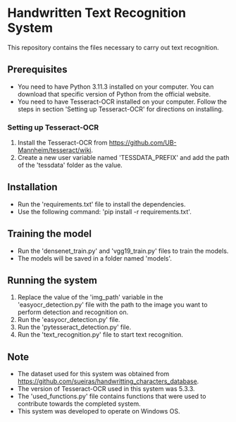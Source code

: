 # Handwritten Text Recognition System

This repository contains the files necessary to carry out text recognition.

## Prerequisites

* You need to have Python 3.11.3 installed on your computer. You can download that specific version of Python from the official website.
* You need to have Tesseract-OCR installed on your computer. Follow the steps in section 'Setting up Tesseract-OCR' for directions on installing.

### Setting up Tesseract-OCR

1. Install the Tesseract-OCR from https://github.com/UB-Mannheim/tesseract/wiki.
2. Create a new user variable named 'TESSDATA_PREFIX' and add the path of the 'tessdata' folder as the value.

## Installation

* Run the 'requirements.txt' file to install the dependencies.
* Use the following command: 'pip install -r requirements.txt'.

## Training the model
 
* Run the 'densenet_train.py' and 'vgg19_train.py' files to train the models.
* The models will be saved in a folder named 'models'.

## Running the system

1. Replace the value of the 'img_path' variable in the 'easyocr_detection.py' file with the path to the image you want to perform detection and recognition on.
2. Run the 'easyocr_detection.py' file.
3. Run the 'pytesseract_detection.py' file.
4. Run the 'text_recognition.py' file to start text recognition.

## Note

* The dataset used for this system was obtained from https://github.com/sueiras/handwritting_characters_database.
* The version of Tesseract-OCR used in this system was 5.3.3.
* The 'used_functions.py' file contains functions that were used to contribute towards the completed system.
* This system was developed to operate on Windows OS.
